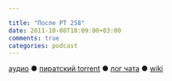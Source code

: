 ```yaml
---

title: "После РТ 258"
date: 2011-10-08T18:09:00+03:00
comments: true
categories: podcast
---
```

[аудио](http://cdn.radio-t.com/rt258post.mp3) ● [пиратский torrent](http://pirates.radio-t.com/torrents/rt258post.mp3.torrent) ● [лог чата](http://chat.radio-t.com/logs/radio-t-258.html) ● [wiki](http://wiki.radio-t.com/%D0%9F%D0%BE%D1%81%D0%BB%D0%B5_%D0%A0%D0%A2_258)<audio src="http://cdn.radio-t.com/rt258post.mp3" preload="none">
